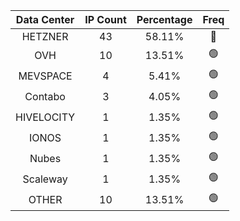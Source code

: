 | Data Center | IP Count | Percentage | Freq |
|:------------:|:--------:|:-----------:|:-----:|
| HETZNER | 43 | 58.11% | 🔴 |
| OVH | 10 | 13.51% | 🟢 |
| MEVSPACE | 4 | 5.41% | 🟢 |
| Contabo | 3 | 4.05% | 🟢 |
| HIVELOCITY | 1 | 1.35% | 🟢 |
| IONOS | 1 | 1.35% | 🟢 |
| Nubes | 1 | 1.35% | 🟢 |
| Scaleway | 1 | 1.35% | 🟢 |
| OTHER | 10 | 13.51% | 🟢 |